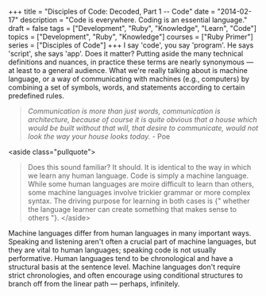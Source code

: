 +++
title = "Disciples of Code: Decoded, Part 1 -- Code"
date = "2014-02-17"
description = "Code is everywhere. Coding is an essential language."
draft = false
tags = ["Development", "Ruby", "Knowledge", "Learn", "Code"]
topics = ["Development", "Ruby", "Knowledge"]
courses = ["Ruby Primer"]
series = ["Disciples of Code"]
+++
I say 'code', you say 'program'. He says 'script', she says 'app'. Does it matter? Putting aside the many technical definitions and nuances, in practice these terms are nearly synonymous — at least to a general audience. What we're really talking about is machine language, or a way of communicating with machines (e.g., computers) by combining a set of symbols, words, and statements according to certain predefined rules.

> *Communication is more than just words, communication is architecture, because of course it is quite obvious that a house which would be built without that will, that desire to communicate, would not look the way your house looks today.*
\- Poe

\<aside class="pullquote"\>
>Does this sound familiar? It should. It is identical to the way in which we learn any human language. Code is simply a machine language. While some human languages are moire difficult to learn than others, some machine languages involve trickier grammar or more complex syntax. The driving purpose for learning in both cases is {" whether the language learner can create something that makes sense to others "}.
\</aside\>

Machine languages differ from human languages in many important ways. Speaking and listening aren't often a crucial part of machine languages, but they are vital to human languages; speaking code is not usually performative. Human languages tend to be chronological and have a structural basis at the sentence level. Machine languages don't require strict chronologies, and often encourage using conditional structures to branch off from the linear path — perhaps, infinitely.
